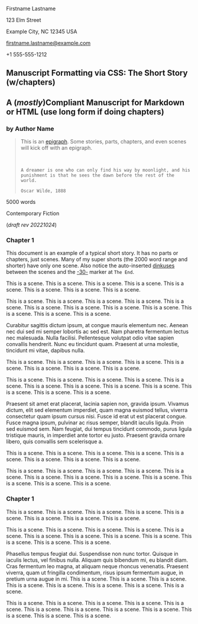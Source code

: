 <!--
Convert this to PDF (reference README.md on how to do that).

This example:
- only scenes - typical for short narratives

(c) Copyright 2022 Todd Warner
This work is licensed under Attribution 4.0 International. To view a copy
of this license, visit http://creativecommons.org/licenses/by/4.0/
-->

<style>
    /*
    @import url("https://toddwarner.io/pub/css/manuscript-css/manuscript.css");
    @import url("/full/path/to/the/repository/for/manuscript-css/manuscript.css");
    */
    @import url("../manuscript.css");

    /* Examples of overloading some CSS variables. Uncomment the font-weight
       variable to flip the title to bold. Uncomment the other to make a fancy
       -30- end marker (not a typical decision for a manuscript, of course). */
    :root {
        /*
        --m-font-weight-title: bold;
        --m-30-: "🙞 ❦ 🙜";
        */
        --m-pagination-header: "Lastname / Prose, Short with Chapters / " counter(page);
    }
</style>

<div id="vpage">
<article id="manuscript">

<div id="m-contact">

Firstname Lastname

123 Elm Street

Example City, NC 12345 USA

firstname.lastname@example.com

+1 555-555-1212

</div>

<div class="m-header">

# Manuscript Formatting via CSS: The Short Story (w/chapters)

## A (_mostly_)Compliant Manuscript for Markdown or HTML (use long form if doing chapters)

### by Author Name

> This is an [epigraph](https://en.wikipedia.org/wiki/Epigraph_(literature)).
> Some stories, parts, chapters, and even scenes will kick off with an epigraph.
>
> &nbsp;
> <div class="x-poem">
>
> ```plaintext
> A dreamer is one who can only find his way by moonlight, and his
> punishment is that he sees the dawn before the rest of the world.
>                                                              Oscar Wilde, 1888
> ```
>
> </div>

<div class="m-facts">

5000 words

Contemporary Fiction

(_draft rev 20221024_)

</div></div>

<section class="m-chapter">
<div class="m-header">

# Chapter 1

</div>

<section class="m-scene">

This document is an example of a typical short story. It has no parts or
chapters, just scenes. Many of my super shorts (the 2000 word range and shorter)
have only one scene. Also notice the auto-inserted
[dinkuses](https://en.wikipedia.org/wiki/Dinkus) between the scenes and the
[-30-](https://en.wikipedia.org/wiki/-30-) marker at `The End`.

This is a scene. This is a scene. This is a scene. This is a scene.
This is a scene. This is a scene. This is a scene. This is a scene.

This is a scene. This is a scene. This is a scene. This is a scene.
This is a scene. This is a scene. This is a scene. This is a scene.
This is a scene. This is a scene. This is a scene. This is a scene. 

</section>
<section class="m-scene">

Curabitur sagittis dictum ipsum, at congue mauris elementum nec. Aenean nec dui
sed mi semper lobortis ac sed est. Nam pharetra fermentum lectus nec malesuada.
Nulla facilisi. Pellentesque volutpat odio vitae sapien convallis hendrerit.
Nunc eu tincidunt quam. Praesent at urna molestie, tincidunt mi vitae, dapibus
nulla.

This is a scene. This is a scene. This is a scene. This is a scene.
This is a scene. This is a scene. This is a scene. This is a scene.

This is a scene. This is a scene. This is a scene. This is a scene.
This is a scene. This is a scene. This is a scene. This is a scene.
This is a scene. This is a scene. This is a scene. This is a scene. 

</section>
<section class="m-scene">

Praesent sit amet erat placerat, lacinia sapien non, gravida ipsum. Vivamus
dictum, elit sed elementum imperdiet, quam magna euismod tellus, viverra
consectetur quam ipsum cursus nisi. Fusce id erat ut est placerat congue. Fusce
magna ipsum, pulvinar ac risus semper, blandit iaculis ligula. Proin sed
euismod sem. Nam feugiat, dui tempus tincidunt commodo, purus ligula tristique
mauris, in imperdiet ante tortor eu justo. Praesent gravida ornare libero, quis
convallis sem scelerisque a.

This is a scene. This is a scene. This is a scene. This is a scene.
This is a scene. This is a scene. This is a scene. This is a scene.

This is a scene. This is a scene. This is a scene. This is a scene.
This is a scene. This is a scene. This is a scene. This is a scene.
This is a scene. This is a scene. This is a scene. This is a scene. 

</section> <!--end scene -->
</section> <!--end chapter -->

<section class="m-chapter">
<div class="m-header">

# Chapter 1

</div>

<section class="m-scene">

This is a scene. This is a scene. This is a scene. This is a scene.
This is a scene. This is a scene. This is a scene. This is a scene.

This is a scene. This is a scene. This is a scene. This is a scene.
This is a scene. This is a scene. This is a scene. This is a scene.
This is a scene. This is a scene. This is a scene. This is a scene. 

</section>
<section class="m-scene">

Phasellus tempus feugiat dui. Suspendisse non nunc tortor. Quisque in iaculis
lectus, vel finibus nulla. Aliquam quis bibendum mi, eu blandit diam. Cras
fermentum leo magna, at aliquam neque rhoncus venenatis. Praesent viverra, quam
ut fringilla condimentum, risus ipsum fermentum augue, in pretium urna augue in
mi. This is a scene. This is a scene. This is a scene. This is a scene.
This is a scene. This is a scene. This is a scene. This is a scene.

This is a scene. This is a scene. This is a scene. This is a scene.
This is a scene. This is a scene. This is a scene. This is a scene.
This is a scene. This is a scene. This is a scene. This is a scene. 

</section> <!--end scene -->
</section> <!--end chapter -->

</article>
</div>
